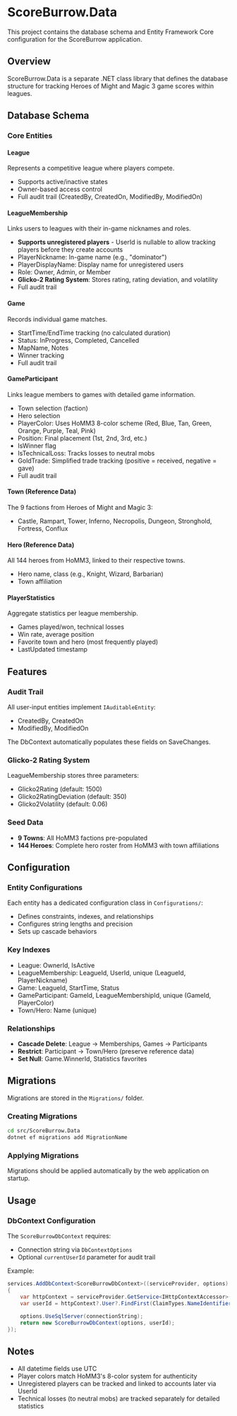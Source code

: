 # ScoreBurrow.Data

This project contains the database schema and Entity Framework Core configuration for the ScoreBurrow application.

## Overview

ScoreBurrow.Data is a separate .NET class library that defines the database structure for tracking Heroes of Might and Magic 3 game scores within leagues.

## Database Schema

### Core Entities

#### League
Represents a competitive league where players compete.
- Supports active/inactive states
- Owner-based access control
- Full audit trail (CreatedBy, CreatedOn, ModifiedBy, ModifiedOn)

#### LeagueMembership
Links users to leagues with their in-game nicknames and roles.
- **Supports unregistered players** - UserId is nullable to allow tracking players before they create accounts
- PlayerNickname: In-game name (e.g., "dominator")
- PlayerDisplayName: Display name for unregistered users
- Role: Owner, Admin, or Member
- **Glicko-2 Rating System**: Stores rating, rating deviation, and volatility
- Full audit trail

#### Game
Records individual game matches.
- StartTime/EndTime tracking (no calculated duration)
- Status: InProgress, Completed, Cancelled
- MapName, Notes
- Winner tracking
- Full audit trail

#### GameParticipant
Links league members to games with detailed game information.
- Town selection (faction)
- Hero selection
- PlayerColor: Uses HoMM3 8-color scheme (Red, Blue, Tan, Green, Orange, Purple, Teal, Pink)
- Position: Final placement (1st, 2nd, 3rd, etc.)
- IsWinner flag
- IsTechnicalLoss: Tracks losses to neutral mobs
- GoldTrade: Simplified trade tracking (positive = received, negative = gave)
- Full audit trail

#### Town (Reference Data)
The 9 factions from Heroes of Might and Magic 3:
- Castle, Rampart, Tower, Inferno, Necropolis, Dungeon, Stronghold, Fortress, Conflux

#### Hero (Reference Data)
All 144 heroes from HoMM3, linked to their respective towns.
- Hero name, class (e.g., Knight, Wizard, Barbarian)
- Town affiliation

#### PlayerStatistics
Aggregate statistics per league membership.
- Games played/won, technical losses
- Win rate, average position
- Favorite town and hero (most frequently played)
- LastUpdated timestamp

## Features

### Audit Trail
All user-input entities implement `IAuditableEntity`:
- CreatedBy, CreatedOn
- ModifiedBy, ModifiedOn

The DbContext automatically populates these fields on SaveChanges.

### Glicko-2 Rating System
LeagueMembership stores three parameters:
- Glicko2Rating (default: 1500)
- Glicko2RatingDeviation (default: 350)
- Glicko2Volatility (default: 0.06)

### Seed Data
- **9 Towns**: All HoMM3 factions pre-populated
- **144 Heroes**: Complete hero roster from HoMM3 with town affiliations

## Configuration

### Entity Configurations
Each entity has a dedicated configuration class in `Configurations/`:
- Defines constraints, indexes, and relationships
- Configures string lengths and precision
- Sets up cascade behaviors

### Key Indexes
- League: OwnerId, IsActive
- LeagueMembership: LeagueId, UserId, unique (LeagueId, PlayerNickname)
- Game: LeagueId, StartTime, Status
- GameParticipant: GameId, LeagueMembershipId, unique (GameId, PlayerColor)
- Town/Hero: Name (unique)

### Relationships
- **Cascade Delete**: League → Memberships, Games → Participants
- **Restrict**: Participant → Town/Hero (preserve reference data)
- **Set Null**: Game.WinnerId, Statistics favorites

## Migrations

Migrations are stored in the `Migrations/` folder.

### Creating Migrations
```bash
cd src/ScoreBurrow.Data
dotnet ef migrations add MigrationName
```

### Applying Migrations
Migrations should be applied automatically by the web application on startup.

## Usage

### DbContext Configuration
The `ScoreBurrowDbContext` requires:
- Connection string via `DbContextOptions`
- Optional `currentUserId` parameter for audit trail

Example:
```csharp
services.AddDbContext<ScoreBurrowDbContext>((serviceProvider, options) =>
{
    var httpContext = serviceProvider.GetService<IHttpContextAccessor>()?.HttpContext;
    var userId = httpContext?.User?.FindFirst(ClaimTypes.NameIdentifier)?.Value;
    
    options.UseSqlServer(connectionString);
    return new ScoreBurrowDbContext(options, userId);
});
```

## Notes

- All datetime fields use UTC
- Player colors match HoMM3's 8-color system for authenticity
- Unregistered players can be tracked and linked to accounts later via UserId
- Technical losses (to neutral mobs) are tracked separately for detailed statistics
